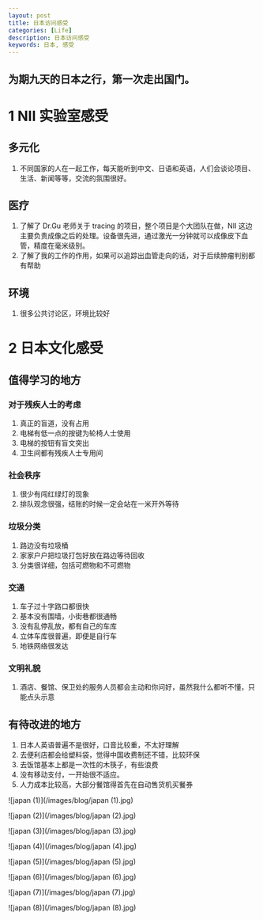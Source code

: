 ```yaml
---
layout: post
title: 日本访问感受
categories: [Life]
description: 日本访问感受
keywords: 日本, 感受
---
```

为期九天的日本之行，第一次走出国门。
---
# 1 NII 实验室感受
## 多元化
1. 不同国家的人在一起工作，每天能听到中文、日语和英语，人们会谈论项目、生活、新闻等等，交流的氛围很好。

## 医疗
1. 了解了 Dr.Gu 老师关于 tracing 的项目，整个项目是个大团队在做，NII 这边主要负责成像之后的处理。设备很先进，通过激光一分钟就可以成像皮下血管，精度在毫米级别。
2. 了解了我的工作的作用，如果可以追踪出血管走向的话，对于后续肿瘤判别都有帮助

## 环境
1. 很多公共讨论区，环境比较好

# 2 日本文化感受
## 值得学习的地方
### 对于残疾人士的考虑
1. 真正的盲道，没有占用
2. 电梯有低一点的按键为轮椅人士使用
3. 电梯的按钮有盲文突出
4. 卫生间都有残疾人士专用间

### 社会秩序
1. 很少有闯红绿灯的现象
2. 排队观念很强，结账的时候一定会站在一米开外等待

### 垃圾分类
1. 路边没有垃圾桶 
2. 家家户户把垃圾打包好放在路边等待回收
3. 分类很详细，包括可燃物和不可燃物

### 交通
1. 车子过十字路口都很快
2. 基本没有围墙，小街巷都很通畅
3. 没有乱停乱放，都有自己的车库
4. 立体车库很普遍，即便是自行车
5. 地铁网络很发达

### 文明礼貌
1. 酒店、餐馆、保卫处的服务人员都会主动和你问好，虽然我什么都听不懂，只能点头示意

## 有待改进的地方
1. 日本人英语普遍不是很好，口音比较重，不太好理解
2. 去便利店都会给塑料袋，觉得中国收费制还不错，比较环保
3. 去饭馆基本上都是一次性的木筷子，有些浪费
4. 没有移动支付，一开始很不适应。
5. 人力成本比较高，大部分餐馆得首先在自动售货机买餐券

![japan (1)](/images/blog/japan (1).jpg)
 
![japan (2)](/images/blog/japan (2).jpg)
 
![japan (3)](/images/blog/japan (3).jpg)
 
![japan (4)](/images/blog/japan (4).jpg)
 
![japan (5)](/images/blog/japan (5).jpg)
 
![japan (6)](/images/blog/japan (6).jpg)
 
![japan (7)](/images/blog/japan (7).jpg)
 
![japan (8)](/images/blog/japan (8).jpg)